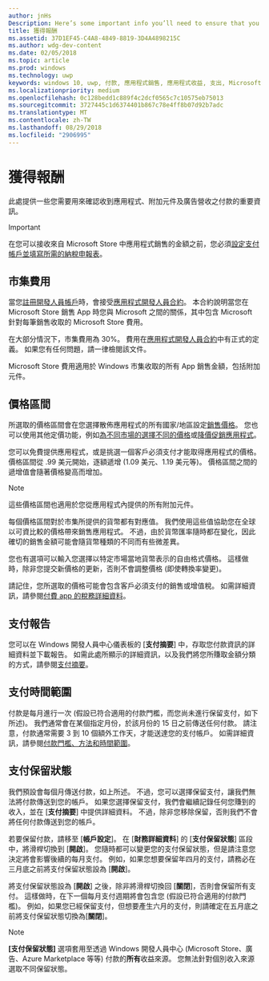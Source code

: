```yaml
---
author: jnHs
Description: Here’s some important info you’ll need to ensure that you receive payment for your apps, in-app products (IAPs), and advertising earnings.
title: 獲得報酬
ms.assetid: 37D1EF45-C4A8-4849-8819-3D4A4898215C
ms.author: wdg-dev-content
ms.date: 02/05/2018
ms.topic: article
ms.prod: windows
ms.technology: uwp
keywords: windows 10, uwp, 付款, 應用程式銷售, 應用程式收益, 支出, Microsoft Store 費用, 支付保留, 百分比
ms.localizationpriority: medium
ms.openlocfilehash: 0c128bedd1c889f4c2dcf0565c7c10575eb75013
ms.sourcegitcommit: 3727445c1d6374401b867c78e4ff8b07d92b7adc
ms.translationtype: MT
ms.contentlocale: zh-TW
ms.lasthandoff: 08/29/2018
ms.locfileid: "2906995"
---
```

# <a name="getting-paid"></a>獲得報酬
此處提供一些您需要用來確認收到應用程式、附加元件及廣告營收之付款的重要資訊。

> [!IMPORTANT]
> 在您可以接收來自 Microsoft Store 中應用程式銷售的金額之前，您必須[設定支付帳戶並填寫所需的納稅申報表](setting-up-your-payout-account-and-tax-forms.md)。

## <a name="store-fee"></a>市集費用

當您[註冊開發人員帳戶](http://go.microsoft.com/fwlink/p/?LinkID=615100)時，會接受[應用程式開發人員合約](https://docs.microsoft.com/legal/windows/agreements/app-developer-agreement)。 本合約說明當您在 Microsoft Store 銷售 App 時您與 Microsoft 之間的關係，其中包含 Microsoft 針對每筆銷售收取的 Microsoft Store 費用。

在大部分情況下，市集費用為 30%。 費用在[應用程式開發人員合約](https://docs.microsoft.com/legal/windows/agreements/app-developer-agreement)中有正式的定義。 如果您有任何問題，請一律檢閱該文件。

Microsoft Store 費用適用於 Windows 市集收取的所有 App 銷售金額，包括附加元件。


## <a name="price-tiers"></a>價格區間

所選取的價格區間會在您選擇散佈應用程式的所有國家/地區設定[銷售價格](set-and-schedule-app-pricing.md#base-price)。 您也可以使用其他定價功能，例如[為不同市場的選擇不同的價格](set-and-schedule-app-pricing.md#override-base-price-for-specific-markets)或[降價促銷應用程式](put-apps-and-add-ons-on-sale.md)。

您可以免費提供應用程式，或是挑選一個客戶必須支付才能取得應用程式的價格。 價格區間從 .99 美元開始，逐額遞增 (1.09 美元、1.19 美元等)。 價格區間之間的遞增值會隨著價格變高而增加。

> [!NOTE] 
> 這些價格區間也適用於您從應用程式內提供的所有附加元件。

每個價格區間對於市集所提供的貨幣都有對應值。 我們使用這些值協助您在全球以可資比較的價格帶來銷售應用程式。 不過，由於貨幣匯率隨時都在變化，因此確切的銷售金額可能會隨貨幣種類的不同而有些微差異。

您也有選項可以輸入您選擇以特定市場當地貨幣表示的自由格式價格。 這樣做時，除非您提交新價格的更新，否則不會調整價格 (即使轉換率變更)。 

請記住，您所選取的價格可能會包含客戶必須支付的銷售或增值稅。 如需詳細資訊，請參閱[付費 app 的稅務詳細資料](tax-details-for-paid-apps.md)。


## <a name="payout-reporting"></a>支付報告

您可以在 Windows 開發人員中心儀表板的 [**支付摘要**] 中，存取您付款資訊的詳細資料並下載報告。 如需此處所顯示的詳細資訊，以及我們將您所賺取金額分類的方式，請參閱[支付摘要](payout-summary.md)。


## <a name="payout-timeframe"></a>支付時間範圍

付款是每月進行一次 (假設已符合適用的付款門檻，而您尚未進行保留支付，如下所述)。 我們通常會在某個指定月份，於該月份的 15 日之前傳送任何付款。 請注意，付款通常需要 3 到 10 個額外工作天，才能送達您的支付帳戶。 如需詳細資訊，請參閱[付款門檻、方法和時間範圍](payment-thresholds-methods-and-timeframes.md)。


##  <a name="payout-hold-status"></a>支付保留狀態

我們預設會每個月傳送付款，如上所述。 不過，您可以選擇保留支付，讓我們無法將付款傳送到您的帳戶。 如果您選擇保留支付，我們會繼續記錄任何您賺到的收入，並在 [**支付摘要**] 中提供詳細資料。 不過，除非您移除保留，否則我們不會將任何付款傳送到您的帳戶。 

若要保留付款，請移至 [**帳戶設定**]。 在 [**財務詳細資料**] 的 [**支付保留狀態**] 區段中，將滑桿切換到 [**開啟**]。 您隨時都可以變更您的支付保留狀態，但是請注意您決定將會影響後續的每月支付。 例如，如果您想要保留年四月的支付，請務必在三月底之前將支付保留狀態設為 [**開啟**]。

將支付保留狀態設為 [**開啟**] 之後，除非將滑桿切換回 [**關閉**]，否則會保留所有支付。 這樣做時，在下一個每月支付週期將會包含您 (假設已符合適用的付款門檻)。 例如，如果您已經保留支付，但想要產生六月的支付，則請確定在五月底之前將支付保留狀態切換為[**關閉**]。

> [!NOTE]
> **\[支付保留狀態\]** 選項套用至透過 Windows 開發人員中心 (Microsoft Store、廣告、Azure Marketplace 等等) 付款的**所有**收益來源。 您無法針對個別收入來源選取不同保留狀態。


 

 





